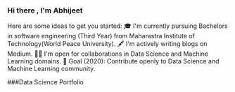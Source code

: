 ### Hi there , I'm Abhijeet


Here are some ideas to get you started:
🎓 I'm currently pursuing Bachelors in software engineering (Third Year) from Maharastra Institute of Technology(World Peace University).
🖋️ I'm actively writing blogs on Medium.
🤝🏻 I'm open for collaborations in Data Science and Machine Learning domains.
🎯 Goal (2020): Contribute openly to Data Science and Machine Learning community.



###Data Science Portfolio
